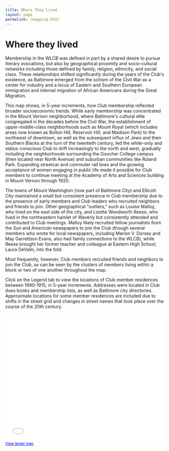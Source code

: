 ```yaml
---
title: Where They Lived
layout: page
permalink: /mapping.html
---
```

# Where they lived

Membership in the WLCB was defined in part by a shared desire to pursue literary avocations, but also by geographical proximity and socio-cultural networks including those defined by family, religion, ethnicity, and social class. These relationships shifted significantly during the years of the Club's existence, as Baltimore emerged from the schism of the Civil War as a center for industry and a locus of Eastern and Southern European immigration and internal migration of African Americans during the Great Migration.

This map shows, in 5-year increments, how Club membership reflected broader socioeconomic trends. While early membership was concentrated in the Mount Vernon neighborhood, where Baltimore's cultural elite congregated in the decades before the Civil War, the establishment of upper-middle-class neighborhoods such as Mount Royal (which includes areas now known as Bolton Hill, Reservoir Hill, and Madison Park) to the northwest of downtown, as well as the subsequent influx of Jews and then Southern Blacks at the turn of the twentieth century, led the white-only and status-conscious Club to drift increasingly to the north and west, gradually including the neighborhoods surrounding the Goucher College campus (then located near North Avenue) and suburban communities like Roland Park. Expanding streetcar and commuter rail lines and the growing acceptance of women engaging in public life made it possible for Club members to continue meeting at the Academy of Arts and Sciences building in Mount Vernon through 1920.

The towns of Mount Washington (now part of Baltimore City) and Ellicott City maintained a small but consistent presence in Club membership due to the presence of early members and Club leaders who recruited neighbors and friends to join. Other geographical "outliers," such as Louise Malloy, who lived on the east side of the city, and Lizette Woodworth Reese, who lived in the northeastern hamlet of Waverly but consistently attended and contributed to Club meetings. Malloy likely recruited fellow journalists from the _Sun_ and _American_ newspapers to join the Club (though several members who wrote for local newspapers, including Marion V. Dorsey and May Garrettson Evans, also had family connections to the WLCB), while Reese brought her former teacher and colleague at Eastern High School, Laura DeValin, into the fold.

Most frequently, however, Club members recruited friends and neighbors to join the Club, as can be seen by the clusters of members living within a block or two of one another throughout the map.

Click on the Legend tab to view the locations of Club member residences between 1890-1915, in 5-year increments. Addresses were located in Club dues books and membership lists, as well as Baltimore city directories. Approximate locations for some member residences are included due to shifts in the street grid and changes in street names that took place over the course of the 20th century. 

<style>.embed-container {position: relative; padding-bottom: 80%; height: 0; max-width: 100%;} .embed-container iframe, .embed-container object, .embed-container iframe{position: absolute; top: 0; left: 0; width: 100%; height: 100%;} small{position: absolute; z-index: 40; bottom: 0; margin-bottom: -15px;}</style><div class="embed-container"><small><a href="//www.arcgis.com/apps/Embed/index.html?webmap=29bd19f1d7534664a5016dc4574341d9&extent=-76.6377,39.2928,-76.5871,39.3141&home=true&zoom=true&scale=true&search=true&searchextent=true&details=true&legendlayers=true&active_panel=details&basemap_gallery=true&disable_scroll=true&theme=light" style="color:#0000FF;text-align:left" target="_blank">View larger map</a></small><br><iframe width="500" height="400" frameborder="0" scrolling="no" marginheight="0" marginwidth="0" title="WLCB Membership and Meeting Locations Map" src="//www.arcgis.com/apps/Embed/index.html?webmap=29bd19f1d7534664a5016dc4574341d9&extent=-76.6377,39.2928,-76.5871,39.3141&home=true&zoom=true&previewImage=false&scale=true&search=true&searchextent=true&details=true&legendlayers=true&active_panel=details&basemap_gallery=true&disable_scroll=true&theme=light"></iframe></div>